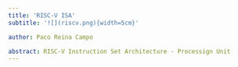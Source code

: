 ```yaml
---
title: 'RISC-V ISA'
subtitle: '![](riscv.png){width=5cm}'

author: Paco Reina Campo

abstract: RISC-V Instruction Set Architecture - Processign Unit
---
```

